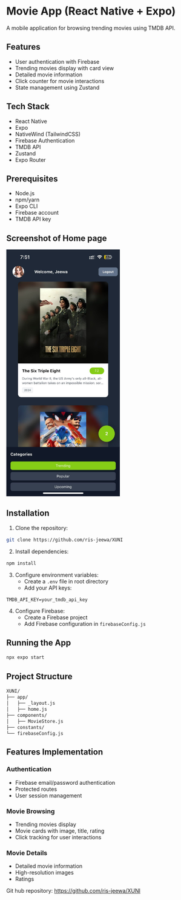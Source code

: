 # Movie App (React Native + Expo)

A mobile application for browsing trending movies using TMDB API.

## Features

- User authentication with Firebase
- Trending movies display with card view
- Detailed movie information
- Click counter for movie interactions
- State management using Zustand

## Tech Stack

- React Native
- Expo
- NativeWind (TailwindCSS)
- Firebase Authentication
- TMDB API
- Zustand
- Expo Router

## Prerequisites

- Node.js
- npm/yarn
- Expo CLI
- Firebase account
- TMDB API key

## Screenshot of Home page

<img src="/assets/images/homeSS.jpg" alt="App Screenshot" width="300" />

## Installation

1. Clone the repository:
```bash
git clone https://github.com/ris-jeewa/XUNI

```

2. Install dependencies:
```bash
npm install
```

3. Configure environment variables:
   - Create a `.env` file in root directory
   - Add your API keys:
```
TMDB_API_KEY=your_tmdb_api_key
```

4. Configure Firebase:
   - Create a Firebase project
   - Add Firebase configuration in `firebaseConfig.js`

## Running the App

```bash
npx expo start
```

## Project Structure

```
XUNI/
├── app/
│   ├── _layout.js
│   ├── home.js     
├── components/
│   ├── MovieStore.js   
├── constants/
└── firebaseConfig.js
```

## Features Implementation

### Authentication
- Firebase email/password authentication
- Protected routes
- User session management

### Movie Browsing
- Trending movies display
- Movie cards with image, title, rating
- Click tracking for user interactions

### Movie Details
- Detailed movie information
- High-resolution images
- Ratings

Git hub repository: https://github.com/ris-jeewa/XUNI

